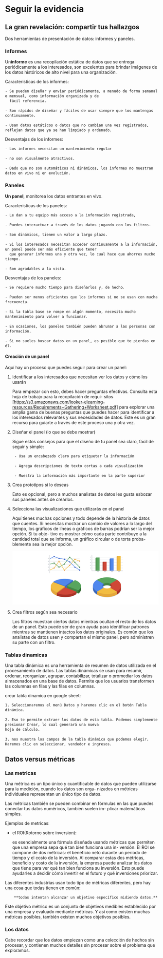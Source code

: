 # Seguir la evidencia

## La gran revelación: compartir tus hallazgos

Dos herramientas de presentación de datos: informes y paneles.

### Informes

Un**informe** es una recopilación estática de datos que se entrega periódicamente a los interesados, son excelentes para
brindar imágenes de los datos históricos de alto nivel para una organización.

Caracteristicas de los informes:

    - Se pueden diseñar y enviar periódicamente, a menudo de forma semanal o mensual, como información organizada y de
      fácil referencia.

    - Son rápidos de diseñar y fáciles de usar siempre que los mantengas continuamente.

    - Usan datos estáticos o datos que no cambian una vez registrados, reflejan datos que ya se han limpiado y ordenado.

Desventajas de los informes:

    - Los informes necesitan un mantenimiento regular

    - no son visualmente atractivos.

    - Dado que no son automáticos ni dinámicos, los informes no muestran datos en vivo ni en evolución.

### Paneles

**Un panel**, monitorea los datos entrantes en vivo.

Caracteristicas de los paneles:

    - Le dan a tu equipo más acceso a la información registrada,

    - Puedes interactuar a través de los datos jugando con los filtros.

    - Son dinámicos, tienen un valor a largo plazo.

    - Si los interesados necesitan acceder continuamente a la información, un panel puede ser más eficiente que tener
      que generar informes una y otra vez, lo cual hace que ahorres mucho tiempo.

    - Son agradables a la vista.

Desventajas de los paneles:

    - Se requiere mucho tiempo para diseñarlos y, de hecho.

    - Pueden ser menos eficientes que los informes si no se usan con mucha frecuencia.

    - Si la tabla base se rompe en algún momento, necesita mucho mantenimiento para volver a funcionar.

    - En ocasiones, los paneles también pueden abrumar a las personas con información.

    - Si no sueles buscar datos en un panel, es posible que te pierdas en él.

#### Creación de un panel

Aquí hay un proceso que puedes seguir para crear un panel:

1. Identificar a los interesados que necesitan ver los datos y cómo los usarán

    Para empezar con esto, debes hacer preguntas efectivas. Consulta esta hoja de trabajo para la recopilación de requi-
    sitos [https://s3.amazonaws.com/looker-elearning-resources/Requirements+Gathering+Worksheet.pdf] para explorar una
    amplia gama de buenas preguntas que puedes hacer para identificar a los interesados relevantes y sus necesidades de
    datos. Este es un gran recurso para guiarte a través de este proceso una y otra vez.

2. Diseñar el panel (lo que se debe mostrar)

    Sigue estos consejos para que el diseño de tu panel sea claro, fácil de seguir y simple:

        - Usa un encabezado claro para etiquetar la información

        - Agrega descripciones de texto cortas a cada visualización

        - Muestra la información más importante en la parte superior

3. Crea prototipos si lo deseas

    Esto es opcional, pero a muchos analistas de datos les gusta esbozar sus paneles antes de crearlos.

4. Selecciona las visualizaciones que utilizarás en el panel

    Aquí tienes muchas opciones y todo depende de la historia de datos que cuentes. Si necesitas mostrar un cambio de
    valores a lo largo del tiempo, los gráficos de líneas o gráficos de barras podrían ser la mejor opción. Si tu obje-
    tivo es mostrar cómo cada parte contribuye a la cantidad total que se informa, un gráfico circular o de torta proba-
    blemente sea la mejor opción.

    ![Alt text](image.png)

5. Crea filtros según sea necesario

    Los filtros muestran ciertos datos mientras ocultan el resto de los datos de un panel. Esto puede ser de gran ayuda
    para identificar patrones mientras se mantienen intactos los datos originales. Es común que los analistas de datos
    usen y compartan el mismo panel, pero administren su parte con un filtro.

### Tablas dinamicas

Una tabla dinámica es una herramienta de resumen de datos utilizada en el procesamiento de datos. Las tablas dinámicas
se usan para resumir, ordenar, reorganizar, agrupar, contabilizar, totalizar o promediar los datos almacenados en una
base de datos. Permite que los usuarios transformen las columnas en filas y las filas en columnas.

crear tabla dinamica en google sheet:

    1. Seleccionaremos el menú Datos y haremos clic en el botón Tabla dinámica.

    2. Eso te permite extraer los datos de esta tabla. Podemos simplemente presionar Crear, lo cual generará una nueva
    hoja de cálculo.

    3. nos muestra los campos de la tabla dinámica que podemos elegir. Haremos clic en seleccionar, vendedor e ingresos.

## Datos versus métricas

### Las metricas

Una métrica es un tipo único y cuantificable de datos que pueden utilizarse para la medición, cuando los datos son orga-
nizados en métricas individuales representan un único tipo de datos.

Las métricas también se pueden combinar en fórmulas en las que puedes conectar tus datos numéricos, tambien suelen im-
plicar matemáticas simples.

Ejemplos de metricas:

- el ROI(Rotorno sobre inversion):

   es esencialmente una fórmula diseñada usando métricas que permiten que una empresa sepa qué tan bien funciona una in-
   versión. El ROI se compone de dos métricas: el beneficio neto durante un período de tiempo y el costo de la inversión.
   Al comparar estas dos métricas, beneficio y costo de la inversión, la empresa puede analizar los datos que tiene para
   ver qué tan bien funciona su inversión. Esto puede ayudarles a decidir cómo invertir en el futuro y qué inversiones
   priorizar.

Las diferentes industrias usan todo tipo de métricas diferentes, pero hay una cosa que todas tienen en común:

        **todas intentan alcanzar un objetivo específico midiendo datos.**

Este objetivo métrico es un conjunto de objetivos medibles establecido por una empresa y evaluado mediante métricas.
Y así como existen muchas métricas posibles, también existen muchos objetivos posibles.

### Los datos

Cabe recordar que los datos empiezan como una colección de hechos sin procesar, y contienen muchos detalles sin procesar
sobre el problema que exploramos.
